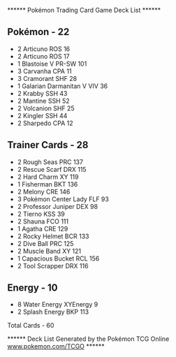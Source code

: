 ****** Pokémon Trading Card Game Deck List ******

## Pokémon - 22

* 2 Articuno ROS 16
* 2 Articuno ROS 17
* 1 Blastoise V PR-SW 101
* 3 Carvanha CPA 11
* 3 Cramorant SHF 28
* 1 Galarian Darmanitan V VIV 36
* 2 Krabby SSH 43
* 2 Mantine SSH 52
* 2 Volcanion SHF 25
* 2 Kingler SSH 44
* 2 Sharpedo CPA 12

## Trainer Cards - 28

* 2 Rough Seas PRC 137
* 2 Rescue Scarf DRX 115
* 2 Hard Charm XY 119
* 1 Fisherman BKT 136
* 2 Melony CRE 146
* 3 Pokémon Center Lady FLF 93
* 2 Professor Juniper DEX 98
* 2 Tierno KSS 39
* 2 Shauna FCO 111
* 1 Agatha CRE 129
* 2 Rocky Helmet BCR 133
* 2 Dive Ball PRC 125
* 2 Muscle Band XY 121
* 1 Capacious Bucket RCL 156
* 2 Tool Scrapper DRX 116

## Energy - 10

* 8 Water Energy XYEnergy 9
* 2 Splash Energy BKP 113

Total Cards - 60

****** Deck List Generated by the Pokémon TCG Online www.pokemon.com/TCGO ******